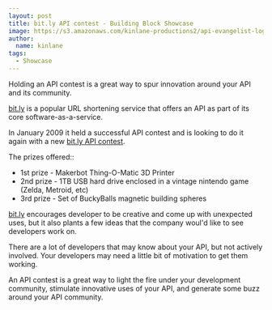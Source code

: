```yaml
---
layout: post
title: bit.ly API contest - Building Block Showcase
image: https://s3.amazonaws.com/kinlane-productions2/api-evangelist-logos/api-evangelist-butterfly-vertical.png
author:
  name: kinlane
tags:
  - Showcase
---
```

Holding an API contest is a great way to spur innovation around your API and its community.

[bit.ly](http://bit.ly) is a popular URL shortening service that offers an API as part of its core software-as-a-service.

In January 2009 it held a successful API contest and is looking to do it again with a new [bit.ly API contest](http://blog.bit.ly/post/1307062006/its-a-bit-ly-api-contest).

The prizes offered::

*   1st prize - Makerbot Thing-O-Matic 3D Printer
*   2nd prize - 1TB USB hard drive enclosed in a vintage nintendo game (Zelda, Metroid, etc)
*   3rd prize - Set of BuckyBalls magnetic building spheres

[bit.ly](http://bit.ly) encourages developer to be creative and come up with unexpected uses, but it also plants a few ideas that the company woul'd like to see developers work on.

There are a lot of developers that may know about your API, but not actively involved. Your developers may need a little bit of motivation to get them working.

An API contest is a great way to light the fire under your development community, stimulate innovative uses of your API, and generate some buzz around your API community.